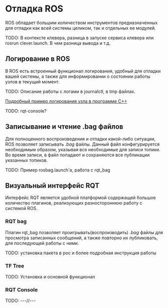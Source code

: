 # Отладка ROS

ROS обладает большим количеством инструментов предназначенных для отладки как всей системы целиком, так и отдельных ее модулей.

TODO: В контексте клевера, разница в запуске сервиса клевера или rosrun clever.launch. В чем разница вывода и т.д.

## Логирование в ROS

В ROS есть встроенный функционал логирования, удобный для отладки вашей системы, а также для информировании о состоянии работы узлов в текущий момент.

TODO: Описание работы с логами в journalctl, в tmp файлах.

[Подробный пример логирования узла в программе C++](https://habr.com/ru/post/403191/)

TODO: rqt-console?

## Записывание и чтение .bag файлов

Для полноценного воспроизведения и отладки какой-либо ситуации, ROS позволяет записывать *.bag* файлы. Данный файл конфигурируется необходимым образом, указывая все необходимые для записи топики. Во время записи, в файл попадают и сохраняются все публикации указанных топиков.

TODO: Пример rosbag.launch'a, работа с rqt_bag

## Визуальный интерфейс RQT

Интерфейс RQT является удобной платформой содержащей большое количество плагинов, реализующих разностороннюю работу с системой ROS.

### RQT bag

Плагин rqt_bag позволяет проигрывать(воспроизводить) *.bag* файлы для просмотра записанных сообщений, а также повторно их публиковать, для последующей работы с ними.

TODO: установка пакета в рос и более подробная инструкция работы

### TF Tree

TODO: Установка и основной функционал

### RQT Console

TODO: ---//---
